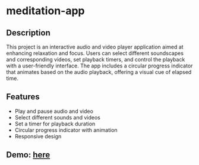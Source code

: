 # meditation-app

## Description

This project is an interactive audio and video player application aimed at enhancing relaxation and focus. Users can select different soundscapes and corresponding videos, set playback timers, and control the playback with a user-friendly interface. The app includes a circular progress indicator that animates based on the audio playback, offering a visual cue of elapsed time.

## Features

- Play and pause audio and video
- Select different sounds and videos
- Set a timer for playback duration
- Circular progress indicator with animation
- Responsive design

## Demo: [here](https://starlit-gelato-866845.netlify.app/)
